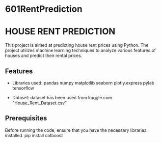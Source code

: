 # 601RentPrediction
# HOUSE RENT PREDICTION

This project is aimed at predicting house rent prices using Python. 
The project utilizes machine learning techniques to analyze various features of 
houses and predict their rental prices.


## Features

- Libraries used: 
pandas 
numpy 
matplotlib
seaborn 
plotly.express 
pylab
tensorflow 

- Dataset: dataset has been used from kaggle.com
           "House_Rent_Dataset.csv" 

## Prerequisites

Before running the code, ensure that you have the necessary libraries installed. 
pip install catboost

